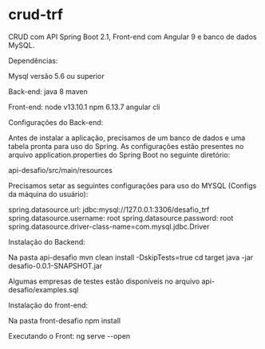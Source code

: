# crud-trf

CRUD com API Spring Boot 2.1, Front-end com Angular 9 e banco de dados MySQL.

Dependências:

Mysql versão 5.6 ou superior

Back-end:
java 8
maven

Front-end: 
node v13.10.1
npm 6.13.7
angular cli


Configurações do Back-end:

Antes de instalar a aplicação, precisamos de um banco de dados e uma tabela pronta para uso do Spring. As configurações estão presentes no arquivo application.properties do Spring Boot no seguinte diretório:

api-desafio/src/main/resources

Precisamos setar as seguintes configurações para uso do MYSQL (Configs da máquina do usuário):

spring.datasource.url: jdbc:mysql://127.0.0.1:3306/desafio_trf
spring.datasource.username: root
spring.datasource.password: root
spring.datasource.driver-class-name=com.mysql.jdbc.Driver

Instalação do Backend:

Na pasta api-desafio
mvn clean install -DskipTests=true
cd target
java -jar desafio-0.0.1-SNAPSHOT.jar

Algumas empresas de testes estão disponíveis no arquivo api-desafio/examples.sql


Instalação do front-end:

Na pasta front-desafio
npm install

Executando o Front: 
ng serve --open



